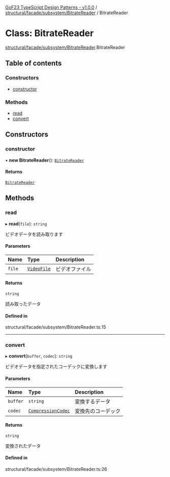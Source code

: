 [GoF23 TypeScript Design Patterns - v1.0.0](../README.md) / [structural/facade/subsystem/BitrateReader](../modules/structural_facade_subsystem_BitrateReader.md) / BitrateReader

# Class: BitrateReader

[structural/facade/subsystem/BitrateReader](../modules/structural_facade_subsystem_BitrateReader.md).BitrateReader

## Table of contents

### Constructors

- [constructor](structural_facade_subsystem_BitrateReader.BitrateReader.md#constructor)

### Methods

- [read](structural_facade_subsystem_BitrateReader.BitrateReader.md#read)
- [convert](structural_facade_subsystem_BitrateReader.BitrateReader.md#convert)

## Constructors

### constructor

• **new BitrateReader**(): [`BitrateReader`](structural_facade_subsystem_BitrateReader.BitrateReader.md)

#### Returns

[`BitrateReader`](structural_facade_subsystem_BitrateReader.BitrateReader.md)

## Methods

### read

▸ **read**(`file`): `string`

ビデオデータを読み取ります

#### Parameters

| Name | Type | Description |
| :------ | :------ | :------ |
| `file` | [`VideoFile`](structural_facade_subsystem_VideoFile.VideoFile.md) | ビデオファイル |

#### Returns

`string`

読み取ったデータ

#### Defined in

structural/facade/subsystem/BitrateReader.ts:15

___

### convert

▸ **convert**(`buffer`, `codec`): `string`

ビデオデータを指定されたコーデックに変換します

#### Parameters

| Name | Type | Description |
| :------ | :------ | :------ |
| `buffer` | `string` | 変換するデータ |
| `codec` | [`CompressionCodec`](../interfaces/structural_facade_subsystem_codecs_CompressionCodec.CompressionCodec.md) | 変換先のコーデック |

#### Returns

`string`

変換されたデータ

#### Defined in

structural/facade/subsystem/BitrateReader.ts:26
